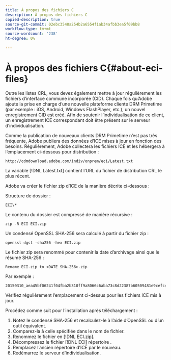 ```yaml
---
title: À propos des fichiers C
description: À propos des fichiers C
copied-description: true
source-git-commit: 02ebc3548a254b2a6554f1ab34afbb3ea5f09bb8
workflow-type: tm+mt
source-wordcount: '238'
ht-degree: 0%

---
```


# À propos des fichiers C{#about-eci-files}

Outre les listes CRL, vous devez également mettre à jour régulièrement les fichiers d’interface commune incorporée (CID). Chaque fois qu’Adobe ajoute la prise en charge d’une nouvelle plateforme cliente DRM Primetime (par exemple : iOS, Android, Windows FlashPlayer, etc.), un nouvel enregistrement CID est créé. Afin de soutenir l’individualisation de ce client, un enregistrement ICE correspondant doit être présent sur le serveur d’individualisation.

Comme la publication de nouveaux clients DRM Primetime n’est pas très fréquente, Adobe publiera des données d’ICE mises à jour en fonction des besoins. Régulièrement, Adobe collectera les fichiers ICE et les hébergera à l’emplacement ci-dessous pour distribution :

```
http://cdmdownload.adobe.com/indiv/onprem/eci/Latest.txt
```

La variable [!DNL Latest.txt] contient l’URL du fichier de distribution CRL le plus récent.

Adobe va créer le fichier zip d’ICE de la manière décrite ci-dessous :

Structure de dossier :

```
ECI\*
```

Le contenu du dossier est compressé de manière récursive :

```
zip -R ECI ECI.zip
```

Un condensé OpenSSL SHA-256 sera calculé à partir du fichier zip :

```
openssl dgst -sha256 -hex ECI.zip
```

Le fichier zip sera renommé pour contenir la date d’archivage ainsi que le résumé SHA-256 :

```
Rename ECI.zip to <DATE_SHA-256>.zip
```

Par exemple :

```
20150310_aea45bf06241f04fba2b310ff9a8066c6aba73c8d22387b60509481e9cefc43e.zip
```

Vérifiez régulièrement l’emplacement ci-dessus pour les fichiers ICE mis à jour.

Procédez comme suit pour l’installation après téléchargement :

1. Notez le condensé SHA-256 et recalculez-le à l’aide d’OpenSSL ou d’un outil équivalent.
1. Comparez-la à celle spécifiée dans le nom de fichier.
1. Renommez le fichier en [!DNL ECI.zip].
1. Décompressez le fichier [!DNL ECI] répertoire .
1. Remplacez l’ancien répertoire d’ICE par le nouveau.
1. Redémarrez le serveur d’individualisation.
